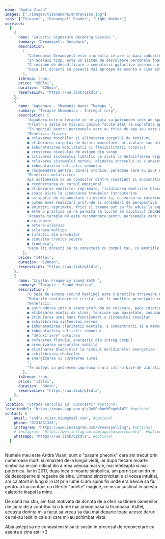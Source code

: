 ```yaml
---
name: "Andra Visan"
images: ["./images/visanandra/andravisan.jpg"]
tags: ["Terapeut", "Dreamspell Reader", "Light Worker"]
services:
  [
    {
      name: "Galactic Signature Decoding Session ",
      summary: "Dreamspell: Decodare",
      description:
        [
          "Calendarul Dreamspell este o unealta ce are la baza codurile strevechi ale calendarului mayas, un sistem armonios si fractalic de percepere a timpului care ne poate ajuta sa revenim mai aproape de ciclurile naturii, ciclurile cosmosului si ciclurile propriei noastre fiinte. Mayasii au fot un popor absolut fascinant, a caror intelegere si cunoastere profunda ciclurilor galactice ii uluieste pana si astazi pe cercetatori. Calendarul lor nu era aliniat doar la ciclurile lunare si solare, ci la insasi ciclurile galaxiei si miscarea pe care sistemul nostru solar o are prin Calea Lactee.",
          "In acelasi timp, este un sistem de dezvoltare personala foarte profund si plin de intelepciune, care ne permite sa ne cufundam adanc in fiinta noastra si sa descoperim resursele, darurile si lumina ce se afla in noi. Insa, ne ofera o poarta si spre a intelege mai bine provocarile si umbrele ce colcaie in adancul nostru, sustinandu-ne in procesul de integrare a acestor umbre. ",
          "O sesiune de decodificare a semnaturii galactice inseamna o interpretarea a amprentei noastre energetice. In acest sistem, exista 260 de amprente energetice diferite, care se schimba in fiecare zi. Astfel, energia ce vibra la nivel planetar cand ne-am nascut reprezinta aceasta semnatura galactica. Prin aceasta decodificare putem primi o adevarata bogatie de informatii care ne ajuta sa ne reamintim cine suntem, care este scopul nostru aici si care este misiunea Sufletului nostru.",
          "Daca iti doresti sa pasesti mai aproape de esenta a cine esti, te astept sa exploram impreuna codurile semnaturii tale galactice.",
        ],
      isGroup: true,
      price: "260lei",
      duration: "120min",
      reserveLink: "https://wa.link/q1kdla",
    },
    {
      name: "Aguahara - Shamanic Water Therapy ",
      summary: "Terapie Shamanica : Întregul corp",
      description: [
          "Aguahara este o terapie ce ne ajuta sa patrundem intr-un spatiu dincolo de cuvinte, dincolo de mintea rationala, un spatiu de liniste interioara unde avem ragazul sa ne reconectam cu corpul nostru emotional si sa fluidizam orice emotii stagnante, reprimate sau blocate. Este o practica ce ne ajuta sa ne reconectam cu elementul apei – simbol al vietii, purificarii si vindecarii, astfel invatandu-ne cum sa devenim mai fluizi, mai adaptabili si capabili sa ne lasam purtati de curentul vietii.",
          "Printr-o serie de miscari pasive facute atat la suprafata apei, cat si sub apa, corpul si mintea se cufunda intr-o stare profunda de relaxare, si astfel putem deveni mult mai constienti de orice se afla in interiorul nostru in acel moment. Folosind apa drept vehicul al acestei calatorii interioare, toate proprietatile fizice si subtile ale acestui element ne ajuta sa ne armonizam corpul fizic cu corpurile subtile: emotional, mental, energetic. Aceasta terapie lucreaza in profunzime, atat in plan fizic cat si energetic",
          "In special pentru persoanele care au frica de apa sau care au experimentat traume cu apa, aguahara poate oferi un spatiu safe ca aceste persoane sa poata reconcilia relatia lor cu acest element vital vietii. Nu este nevoie sa stii sa inoti pentru a putea primi o sesiune!",
          "Beneficii fizice:
          ● relaxarea muschilor si eliberarea corpului de tensiuni
          ● eliberarea corpului de dureri musculare, articulare sau ale coloanei vertebrale
          ● imbunatatirea mobilitatii si flexibilitatii corpului
          ● cresterea nivelului de oxigen din sange
          ● activarea sistemului limfatic ce ajuta la detoxifierea organismului
          ● relaxarea sistemului nervos, alinarea stresului si a anxietatii
          ● imbunatatirea calitatii somnului
          ● recomendata pentru: dureri cronice, persoane care au avut un atac cerebral, Parkinson, artrita, accidentari la nivelul coloanei, persoane care fac tratamente cu radiatii pentru cancer (datorita proprietatilor detoxifiante)",
          "Beneficii metafizice:
          Apa actioneaza ca un conductor dintre constient si subconstient, permitandu-ne sa ascultam ce se intampla in adancul fiintei noastre. Astfel, cateva dintre proprietatile subtile ale acestei terapii sunt:
          ● reconectarea cu corpul emotional
          ● eliberarea emotiilor reprimate, fluidizarea emotiilor blocate si stagnante
          ● poate ajuta la vindecarea traumelor intrauterine
          ● un spatiu de reconectare cu esenta ta, cu vocea ta interioara
          ● putem avea realizari profunde si schimbari de perspectiva
          ● amintiri reprimate, frici si traume pot sa fie aduse la suprafata pentru a putea fi intelese si integrate intr-un spatiu safe
          ● este o practica ce ne permita sa lucram la capitolul INCREDERE intr-o alta persoana",
          "Aceasta terapie NU este recomandata pentru persoanele care au urmatoarele afectiuni:
          ● epilepsie
          ● artero-scleroza
          ● scleroza multipa
          ● infectii ale urechilor
          ● sinuzita cronica severa
          ● tromboza",
          "Daca iti doresti sa te conectezi cu corpul tau, cu emotiile tale si cu elementul apei intr-un mod in care sigur nu ai mai facut-o pana acum, te astept sa exploram impreuna!",
        ],
      price: "144lei",
      duration: "120min",
      reserveLink: "https://wa.link/q1kdla",
    },
    {
      name: "Crystal Frequency Sound Bath ",
      summary: "Terapie : Sound Healing",
      description: [
          "O baie de sunete (sound healing) este o practica straveche utilizata de multe culturi antice din Asia, Africa si Europa. Conform legilor fizicii, totul in acest Univers vibreaza cu propria sa frecventa, inclusiv fiintele umane. O baie de sunete se bazeaza pe ideea ca orice delegrari sau afectiuni ale corpului vin ca urmare a unui dezechilibru a frecventei ce o intrupam. Lucrand cu diferite frecvente de sunet, in timpul unei sesiuni de Sound Healing corpul poate rezona din nou la o frecventa armonioasa.",
          "Bolurile cantatoare de cristal vor fi uneltele principale ce vor fi folosite in timpul unei sesiuni. Cuartul, din care aceste boluri sunt facute, este un cristal cunoscut drept un amplificator puternic de energie, cu numeroase proprietati benefice. Asta inseamna ca bolurile de cuart pot amplifica starea de meditatie in care ne cufunda sunetul lor, ajutandu-ne sa intram intr-o stare alpha sau theta. In aceste stari se induce o relaxare profunda, activand mecanismele de auto-vindecare are corpului nostru si conectandu-ne cu mintea subconstienta. ",
          "Beneficii:
          ● patrunderea intr-o stare profunda de relaxare, pace interioara si receptivitate
          ● eliberarea mintii de stres, tensiune sau anxietate, inducand o stare profund meditativa
          ● stimularea unei bune functionari a sistemului imunitar
          ● echilibrarea sistemului nervos
          ● imbunatatirea claritatii mentale, a concentrarii si a memoriei
          ● imbunatatirea calitatii somnului
          ● “detoxifiere” celulara
          ● refacerea fluxului energetic din intreg corpul
          ● armonizarea corpurilor subtile
          ● eliminarea blocajelor la nivelul meridianelor energetice
          ● echilibrarea chakrelor
          ● energizarea si curatarea aurei
          ",
          "Te astept sa petrecem impreuna o ora intr-o baie de vibratii si sunete parca desprinse din dimensiunile cerurilor, la sfarsitul careia iti garantez ca te vei simti relaxat/a si revigorata!",
        ],
      isGroup: true,
      price: "133lei",
      duration: "60min",
      reserveLink: "https://wa.link/q1kdla",
    },
  ]
location: "Strada Cercului 18, Bucuresti" #optional
locationUrl: "https://maps.app.goo.gl/Qo9Fo6nnMFngebAW7" #optional
contact: {
    email: "andra.visan.miu@gmail.com", #optional
    phone: "0721861338",
    instagram: "https://www.instagram.com/dreamspelling", #optional
    # instagram: "https://www.instagram.com/aguaharawithandra", #optional
    whatsapp: "https://wa.link/q1kdla", #optional
  }
---
```


Numele meu este Andra Visan, sunt o "pasare pheonix" care am trecut prin numeroase morti si renasteri de-a lungul vietii, iar dupa fiecare moarte simbolica m-am ridicat din a mea cenusa mai vie, mai inteleapta si mai puternica. Iar in 2017, dupa inca o moarte simbolica, am pornit pe un drum de descoperire si regasire de sine. Urmand sincronicitatile si vocea intuitiei, am calatorit in lung si in lat prin lume si am ajuns fix unde era nevoie sa fiu pentru a lua contact cu diferite "unelte" magice, ce m-au sustinut in acesta calatorie inapoi la mine.

De cand ma stiu, am fost motivata de dorinta de a oferi sustinere oamenilor din jur si de a contribui la o lume mai armonioasa si frumoasa. Astfel, aceasta dorinta m-a facut sa vreau sa dau mai departe toate aceste daruri ce mi-au iesit in cale si care mi-au schimbat viata.

Abia astept sa ne cunoastem si sa te sustin in procesul de reconectare cu esenta a cine esti <3
